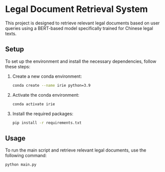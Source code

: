 # Legal Document Retrieval System

This project is designed to retrieve relevant legal documents based on user queries using a BERT-based model specifically trained for Chinese legal texts.

## Setup

To set up the environment and install the necessary dependencies, follow these steps:

1. Create a new conda environment:
    ```sh
    conda create --name irie python=3.9
    ```

2. Activate the conda environment:
    ```sh
    conda activate irie
    ```

3. Install the required packages:
    ```sh
    pip install -r requirements.txt
    ```

## Usage

To run the main script and retrieve relevant legal documents, use the following command:

```sh
python main.py